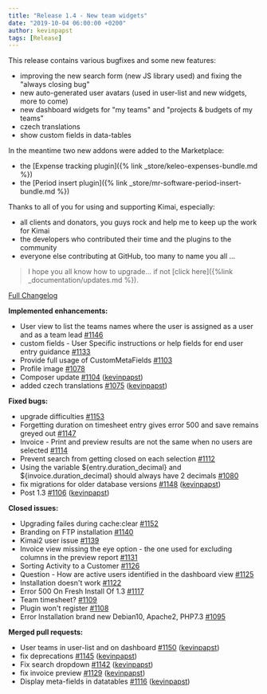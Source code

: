 ```yaml
---
title: "Release 1.4 - New team widgets"
date: "2019-10-04 06:00:00 +0200"
author: kevinpapst
tags: [Release]
---
```


This release contains various bugfixes and some new features:

- improving the new search form (new JS library used) and fixing the "always closing bug"
- new auto-generated user avatars (used in user-list and new widgets, more to come)
- new dashboard widgets for "my teams" and "projects & budgets of my teams"
- czech translations
- show custom fields in data-tables

In the meantime two new addons were added to the Marketplace:
- the [Expense tracking plugin]({% link _store/keleo-expenses-bundle.md %})
- the [Period insert plugin]({% link _store/mr-software-period-insert-bundle.md %})

Thanks to all of you for using and supporting Kimai, especially:
- all clients and donators, you guys rock and help me to keep up the work for Kimai
- the developers who contributed their time and the plugins to the community
- everyone else contributing at GitHub, too many to name you all ...

> I hope you all know how to upgrade... if not [click here]({%link _documentation/updates.md %}).

[Full Changelog](https://github.com/kevinpapst/kimai2/compare/1.3...1.4)

**Implemented enhancements:**

- User view to list the teams names where the user is assigned as a user and as a team lead [\#1146](https://github.com/kevinpapst/kimai2/issues/1146)
- custom fields - User Specific instructions or help fields for end user entry guidance  [\#1133](https://github.com/kevinpapst/kimai2/issues/1133)
- Provide full usage of CustomMetaFields [\#1103](https://github.com/kevinpapst/kimai2/issues/1103)
- Profile image [\#1078](https://github.com/kevinpapst/kimai2/issues/1078)
- Composer update [\#1104](https://github.com/kevinpapst/kimai2/pull/1104) ([kevinpapst](https://github.com/kevinpapst))
- added czech translations [\#1075](https://github.com/kevinpapst/kimai2/pull/1075) ([kevinpapst](https://github.com/kevinpapst))

**Fixed bugs:**

- upgrade difficulties [\#1153](https://github.com/kevinpapst/kimai2/issues/1153)
- Forgetting duration on timesheet entry gives error 500 and save remains greyed out [\#1147](https://github.com/kevinpapst/kimai2/issues/1147)
- Invoice - Print and preview results are not the same when no users are selected  [\#1114](https://github.com/kevinpapst/kimai2/issues/1114)
- Prevent search from getting closed on each selection [\#1112](https://github.com/kevinpapst/kimai2/issues/1112)
- Using the variable ${entry.duration\_decimal} and ${invoice.duration\_decimal} should always have 2 decimals  [\#1080](https://github.com/kevinpapst/kimai2/issues/1080)
- fix migrations for older database versions [\#1148](https://github.com/kevinpapst/kimai2/pull/1148) ([kevinpapst](https://github.com/kevinpapst))
- Post 1.3 [\#1106](https://github.com/kevinpapst/kimai2/pull/1106) ([kevinpapst](https://github.com/kevinpapst))

**Closed issues:**

- Upgrading failes during cache:clear [\#1152](https://github.com/kevinpapst/kimai2/issues/1152)
- Branding on FTP installation [\#1140](https://github.com/kevinpapst/kimai2/issues/1140)
- Kimai2 user issue [\#1139](https://github.com/kevinpapst/kimai2/issues/1139)
- Invoice view missing the eye option - the one used for excluding columns in the preview report [\#1131](https://github.com/kevinpapst/kimai2/issues/1131)
- Sorting Activity to a Customer [\#1126](https://github.com/kevinpapst/kimai2/issues/1126)
- Question - How are active users identified in the dashboard view [\#1125](https://github.com/kevinpapst/kimai2/issues/1125)
- Installation doesn't work [\#1122](https://github.com/kevinpapst/kimai2/issues/1122)
- Error 500 On Fresh Install Of 1.3 [\#1117](https://github.com/kevinpapst/kimai2/issues/1117)
- Team timesheet? [\#1109](https://github.com/kevinpapst/kimai2/issues/1109)
- Plugin won't register [\#1108](https://github.com/kevinpapst/kimai2/issues/1108)
- Error Installation brand new Debian10, Apache2, PHP7.3 [\#1095](https://github.com/kevinpapst/kimai2/issues/1095)

**Merged pull requests:**

- User teams in user-list and on dashboard [\#1150](https://github.com/kevinpapst/kimai2/pull/1150) ([kevinpapst](https://github.com/kevinpapst))
- fix deprecations [\#1145](https://github.com/kevinpapst/kimai2/pull/1145) ([kevinpapst](https://github.com/kevinpapst))
- Fix search dropdown [\#1142](https://github.com/kevinpapst/kimai2/pull/1142) ([kevinpapst](https://github.com/kevinpapst))
- fix invoice preview [\#1129](https://github.com/kevinpapst/kimai2/pull/1129) ([kevinpapst](https://github.com/kevinpapst))
- Display meta-fields in datatables [\#1116](https://github.com/kevinpapst/kimai2/pull/1116) ([kevinpapst](https://github.com/kevinpapst))
